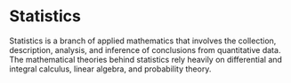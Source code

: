 # Statistics
Statistics is a branch of applied mathematics that involves the collection, description, analysis, and inference of conclusions from quantitative data. The mathematical theories behind statistics rely heavily on differential and integral calculus, linear algebra, and probability theory.
